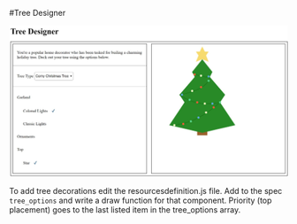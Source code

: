 #Tree Designer

![Screenshot of Tree Designer](/docs/screenshot.JPG)

To add tree decorations edit the resourcesdefinition.js file. Add to the spec `tree_options` and write a draw function for that component. Priority (top placement) goes to the last listed item in the tree_options array. 
